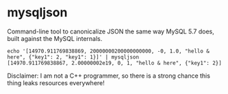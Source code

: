 # mysqljson

Command-line tool to canonicalize JSON the same way MySQL 5.7 does, built against the MySQL internals.

```
echo '[14970.911769838869, 20000000200000000000, -0, 1.0, "hello & here", {"key1": 2, "key1": 1}]' | mysqljson
[14970.911769838867, 2.00000002e19, 0, 1, "hello & here", {"key1": 2}]
```

Disclaimer: I am not a C++ programmer, so there is a strong chance this thing leaks resources everywhere!
